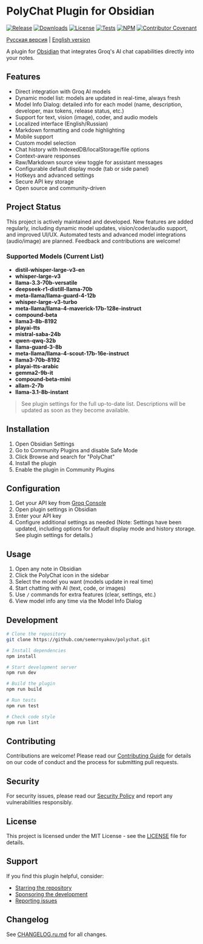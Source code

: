 # PolyChat Plugin for Obsidian

[![Release](https://img.shields.io/github/v/release/semernyakov/polychat?style=flat-square)](https://github.com/semernyakov/polychat/releases/latest)
[![Downloads](https://img.shields.io/github/downloads/semernyakov/polychat/total?style=flat-square)](https://github.com/semernyakov/polychat/releases)
[![License](https://img.shields.io/github/license/semernyakov/polychat?style=flat-square)](LICENSE)
[![Tests](https://img.shields.io/github/actions/workflow/status/semernyakov/polychat/ci.yml?branch=master&style=flat-square)](https://github.com/semernyakov/polychat/actions/workflows/ci.yml)
[![NPM](https://img.shields.io/npm/v/groq-poly-chat?style=flat-square)](https://www.npmjs.com/package/groq-poly-chat)
[![Contributor Covenant](https://img.shields.io/badge/Contributor%20Covenant-2.1-4baaaa?style=flat-square)](CODE_OF_CONDUCT.md)

<!-- [![Coverage](https://img.shields.io/codecov/c/github/semernyakov/groq-chat-plugin?style=flat-square)](https://codecov.io/gh/semernyakov/groq-chat-plugin) -->

[Русская версия](README.ru.md) | [English version](README.md)

A plugin for [Obsidian](https://obsidian.md) that integrates Groq's AI chat capabilities directly into your notes.

## Features

- Direct integration with Groq AI models
- Dynamic model list: models are updated in real-time, always fresh
- Model Info Dialog: detailed info for each model (name, description, developer, max tokens, release status, etc.)
- Support for text, vision (image), coder, and audio models
- Localized interface (English/Russian)
- Markdown formatting and code highlighting
- Mobile support
- Custom model selection
- Chat history with IndexedDB/localStorage/file options
- Context-aware responses
- Raw/Markdown source view toggle for assistant messages
- Configurable default display mode (tab or side panel)
- Hotkeys and advanced settings
- Secure API key storage
- Open source and community-driven

## Project Status

This project is actively maintained and developed. New features are added regularly, including dynamic model updates, vision/coder/audio support, and improved UI/UX. Automated tests and advanced model integrations (audio/image) are planned. Feedback and contributions are welcome!

### Supported Models (Current List)

- **distil-whisper-large-v3-en**
- **whisper-large-v3**
- **llama-3.3-70b-versatile**
- **deepseek-r1-distill-llama-70b**
- **meta-llama/llama-guard-4-12b**
- **whisper-large-v3-turbo**
- **meta-llama/llama-4-maverick-17b-128e-instruct**
- **compound-beta**
- **llama3-8b-8192**
- **playai-tts**
- **mistral-saba-24b**
- **qwen-qwq-32b**
- **llama-guard-3-8b**
- **meta-llama/llama-4-scout-17b-16e-instruct**
- **llama3-70b-8192**
- **playai-tts-arabic**
- **gemma2-9b-it**
- **compound-beta-mini**
- **allam-2-7b**
- **llama-3.1-8b-instant**

> See plugin settings for the full up-to-date list. Descriptions will be updated as soon as they become available.

## Installation

1. Open Obsidian Settings
2. Go to Community Plugins and disable Safe Mode
3. Click Browse and search for "PolyChat"
4. Install the plugin
5. Enable the plugin in Community Plugins

## Configuration

1. Get your API key from [Groq Console](https://console.groq.com)
2. Open plugin settings in Obsidian
3. Enter your API key
4. Configure additional settings as needed (Note: Settings have been updated, including options for default display mode and history storage. See plugin settings for details.)

## Usage

1. Open any note in Obsidian
2. Click the PolyChat icon in the sidebar
3. Select the model you want (models update in real time)
4. Start chatting with AI (text, code, or images)
5. Use `/` commands for extra features (clear, settings, etc.)
6. View model info any time via the Model Info Dialog

## Development

```bash
# Clone the repository
git clone https://github.com/semernyakov/polychat.git

# Install dependencies
npm install

# Start development server
npm run dev

# Build the plugin
npm run build

# Run tests
npm run test

# Check code style
npm run lint
```

## Contributing

Contributions are welcome! Please read our [Contributing Guide](CONTRIBUTING.md) for details on our code of conduct and the process for submitting pull requests.

## Security

For security issues, please read our [Security Policy](SECURITY.md) and report any vulnerabilities responsibly.

## License

This project is licensed under the MIT License - see the [LICENSE](LICENSE) file for details.

## Support

If you find this plugin helpful, consider:

- [Starring the repository](https://github.com/semernyakov/polychat)
- [Sponsoring the development](https://yoomoney.ru/fundraise/194GT5A5R07.250321)
- [Reporting issues](https://github.com/semernyakov/polychat/issues)

## Changelog

See [CHANGELOG.ru.md](CHANGELOG.ru.md) for all changes.
